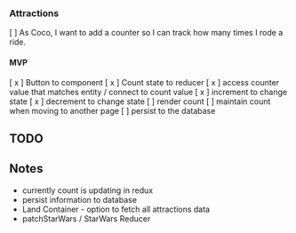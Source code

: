 ### Attractions
[   ] As Coco, I want to add a counter so I can track how many times I rode a ride.

#### MVP
[ x ] Button to component
[ x ] Count state to reducer
[ x ] access counter value that matches entity / connect to count value
[ x ] increment to change state
[ x ] decrement to change state
[   ] render count
[   ] maintain count when moving to another page
[   ] persist to the database

## TODO

## Notes
- currently count is updating in redux
- persist information to database
- Land Container - option to fetch all attractions data
- patchStarWars / StarWars Reducer
